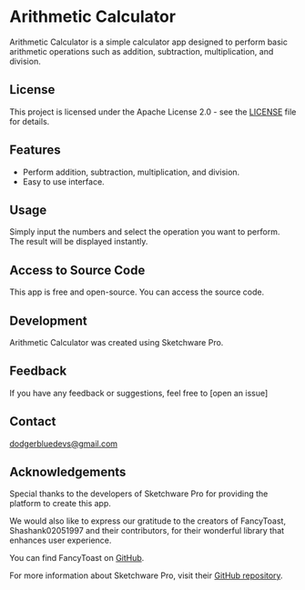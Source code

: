 # Arithmetic Calculator

Arithmetic Calculator is a simple calculator app designed to perform basic arithmetic operations such as addition, subtraction, multiplication, and division.

## License

This project is licensed under the Apache License 2.0 - see the [LICENSE](LICENSE) file for details.

## Features

- Perform addition, subtraction, multiplication, and division.
- Easy to use interface.

## Usage

Simply input the numbers and select the operation you want to perform. The result will be displayed instantly.

## Access to Source Code

This app is free and open-source. You can access the source code.

## Development

Arithmetic Calculator was created using Sketchware Pro.

## Feedback

If you have any feedback or suggestions, feel free to [open an issue] 

## Contact

dodgerbluedevs@gmail.com

## Acknowledgements

Special thanks to the developers of Sketchware Pro for providing the platform to create this app.

We would also like to express our gratitude to the creators of FancyToast, Shashank02051997 and their contributors, for their wonderful library that enhances user experience. 

You can find FancyToast on [GitHub](https://github.com/Shashank02051997/FancyToast-Android).

For more information about Sketchware Pro, visit their [GitHub repository](https://github.com/Sketchware-Pro/Sketchware-Pro).